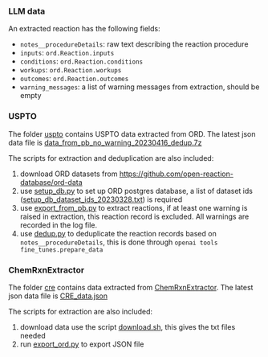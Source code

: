 ### LLM data

An extracted reaction has the following fields:

- `notes__procedureDetails`: raw text describing the reaction procedure
- `inputs`: `ord.Reaction.inputs`
- `conditions`: `ord.Reaction.conditions`
- `workups`: `ord.Reaction.workups`
- `outcomes`: `ord.Reaction.outcomes`
- `warning_messages`: a list of warning messages from extraction, should be empty

### USPTO

The folder [uspto](uspto) contains USPTO data extracted from ORD.
The latest json data file is
[data_from_pb_no_warning_20230416_dedup.7z](uspto/data_from_pb_no_warning_20230416_dedup.7z)

The scripts for extraction and deduplication are also included:

1. download ORD datasets from https://github.com/open-reaction-database/ord-data
2. use [setup_db.py](uspto/setup_db.py) to set up ORD postgres database, a list of dataset
   ids ([setup_db_dataset_ids_20230328.txt](uspto/setup_db_dataset_ids_20230328.txt)) is required
3. use [export_from_pb.py](uspto/export_from_pb.py) to extract reactions,
   if at least one warning is raised in extraction, this reaction record is excluded.
   All warnings are recorded in the log file.
4. use [dedup.py](uspto/dedup.py) to deduplicate the reaction records based on `notes__procedureDetails`,
   this is done through `openai tools fine_tunes.prepare_data`

### ChemRxnExtractor

The folder [cre](cre) contains data extracted
from [ChemRxnExtractor](https://github.com/jiangfeng1124/ChemRxnExtractor/).
The latest json data file is [CRE_data.json](cre/CRE_data.json)

The scripts for extraction are also included:

1. download data use the script [download.sh](cre/download.sh), this gives the txt files needed
2. run [export_ord.py](cre/export_ord.py) to export JSON file
